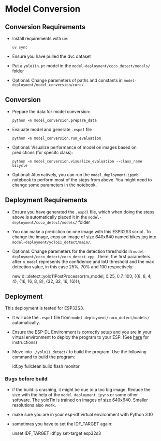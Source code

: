# Model Conversion

## Conversion Requirements
- Install requirements with uv:
  
      uv sync

- Ensure you have pulled the dvc dataset
- Put a `yolo11n.pt` model in the `model-deployment/coco_detect/models/` folder
- Optional: Change parameters of paths and constants in `model-deployment/model_conversion/core/`

## Conversion
- Prepare the data for model conversion:

      python -m model_conversion.prepare_data

- Evaluate model and generate `.espdl` file

      python -m model_conversion.run_evaluation

- Optional: Visualize performance of model on images based on predictions (for specifc class):

      python -m model_conversion.visualize_evaluation --class_name bicycle  

- Optional: Alternatively, you can run the `model_deployment.ipynb` notebook to perform most of the steps from above. You might need to change some parameters in the notebook.

## Deployment Requirements
- Ensure you have generated the `.espdl` file, which when doing the steps above is automatically placed it in the `model-deployment/coco_detect/models/` folder
- You can make a prediction on one image with this ESP32S3 script. To change the image, copy an image of size 640x640 named bikes.jpg into `model-deployment/yolo11_detect/main/`.
- Optional: Change parameters for the detection thresholds in `model-deployment/coco_detect/coco_detect.cpp`. There, the first parameters after `m_model` represents the confidence and IoU threshold and the max detection value, in this case 25%, 70% and 100 respectively:


    new dl::detect::yolo11PostProcessor(m_model, 0.25, 0.7, 100, {{8, 8, 4, 4}, {16, 16, 8, 8}, {32, 32, 16, 16}});


## Deployment
This deployment is tested for ESP32S3.

- It will use the `.espdl` file from `model-deployment/coco_detect/models/` automatically. 
- Ensure the ESP-DL Environment is correctly setup and you are in your virtual environment to deploy the program to your ESP. (See [here](https://pinto-bobcat-b66.notion.site/Setup-Instructions-ESP-DL-1cc043907cbe803e8b89fe3b5594d13f) for instructions)
- Move into `./yolo11_detect/` to build the program. Use the following command to build the program:
 

    idf.py fullclean build flash monitor


### Bugs before build
- if the build is crashing, it might be due to a too big image. Reduce the size with the help of the `model_deployment.ipynb` or some other software. The yolo11n is trained on images of size 640x640. Smaller resolutions also work.
- make sure you are in your esp-idf virtual environment with Python 3.10
- sometimes you have to set the IDF_TARGET again:


    unset IDF_TARGET
    idf.py set-target esp32s3


